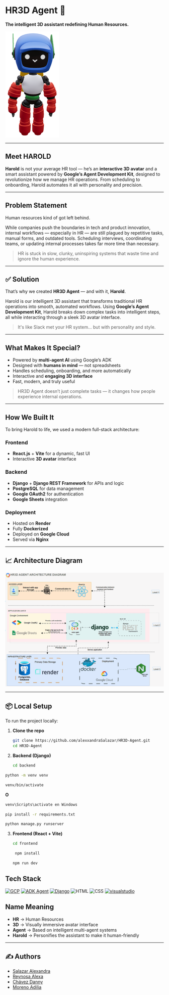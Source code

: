 # HR3D Agent 🤖

**The intelligent 3D assistant redefining Human Resources.**

![HR3D](https://github.com/alexxandraSalazar/HR3D-Agent/blob/main/HR3D%20Agent.png)

---

## Meet HAROLD

**Harold** is not your average HR tool — he’s an **interactive 3D avatar** and a smart assistant powered by **Google’s Agent Development Kit**, designed to revolutionize how we manage HR operations. From scheduling to onboarding, Harold automates it all with personality and precision.

---

## Problem Statement

Human resources kind of got left behind.

While companies push the boundaries in tech and product innovation, internal workflows — especially in HR — are still plagued by repetitive tasks, manual forms, and outdated tools. Scheduling interviews, coordinating teams, or updating internal processes takes far more time than necessary.

> HR is stuck in slow, clunky, uninspiring systems that waste time and ignore the human experience.

---

## ✅ Solution

That’s why we created **HR3D Agent** — and with it, **Harold**.

Harold is our intelligent 3D assistant that transforms traditional HR operations into smooth, automated workflows. Using **Google’s Agent Development Kit**, Harold breaks down complex tasks into intelligent steps, all while interacting through a sleek 3D avatar interface.

> It's like Slack met your HR system… but with personality and style.

---

## What Makes It Special?

- Powered by **multi-agent AI** using Google’s ADK
- Designed with **humans in mind** — not spreadsheets
- Handles scheduling, onboarding, and more automatically
- Interactive and **engaging 3D interface**
- Fast, modern, and truly useful

> HR3D Agent doesn’t just complete tasks — it changes how people experience internal operations.

---

## How We Built It

To bring Harold to life, we used a modern full-stack architecture:

### Frontend
- **React.js** + **Vite** for a dynamic, fast UI
- Interactive **3D avatar** interface

### Backend
- **Django** + **Django REST Framework** for APIs and logic
- **PostgreSQL** for data management
- **Google OAuth2** for authentication
- **Google Sheets** integration

### Deployment
- Hosted on **Render**
- Fully **Dockerized**
- Deployed on **Google Cloud**
- Served via **Nginx**

---

## 📈 Architecture Diagram

![HR3D Agent Architecture](https://github.com/alexxandraSalazar/HR3D-Agent/blob/main/HR3D%20AGENT%20GIF.gif)

---

## 📦 Local Setup

To run the project locally:

1. **Clone the repo**
   ```bash
   git clone https://github.com/alexxandraSalazar/HR3D-Agent.git
   cd HR3D-Agent

2. **Backend (Django)**
   ```bash
   cd backend
   ```
```bash
python -m venv venv
```
```bash
venv/bin/activate
```   
**O**
```bash
venv\Scripts\activate en Windows
```
```bash
pip install -r requirements.txt
```
```bash
python manage.py runserver
```

3. **Frontend (React + Vite)**
   ```bash
   cd frontend
   ```
   ```bash
    npm install
    ```

    ```bash
    npm run dev
    ```
## Tech Stack

[![GCP](https://img.shields.io/badge/GCP-Console-blue)](https://console.cloud.google.com/welcome/new?pli=1&inv=1&invt=Ab0wWw) 
[![ADK Agent](https://img.shields.io/badge/ADK-Agent-green)](https://cloud.google.com/vertex-ai/generative-ai/docs/agent-engine/develop/adk)
[![Django](https://img.shields.io/badge/Django-red)](https://www.djangoproject.com/)
![HTML](https://img.shields.io/badge/HTML-blue)
![CSS](https://img.shields.io/badge/CSS-green)
[![visualstudio](https://img.shields.io/badge/visual%20studio%20code-download-blue)](https://code.visualstudio.com/)

## Name Meaning

- **HR** → Human Resources  
- **3D** → Visually immersive avatar interface  
- **Agent** → Based on intelligent multi-agent systems  
- **Harold** → Personifies the assistant to make it human-friendly

---

## ✍️ Authors

- [Salazar Alexandra](https://github.com/alexxandraSalazar)
- [Reynosa Alexa](https://github.com/aaalexa)
- [Chávez Danny](https://github.com/dochavez)
- [Moreno Adilia](https://github.com/QuesilloLover)
